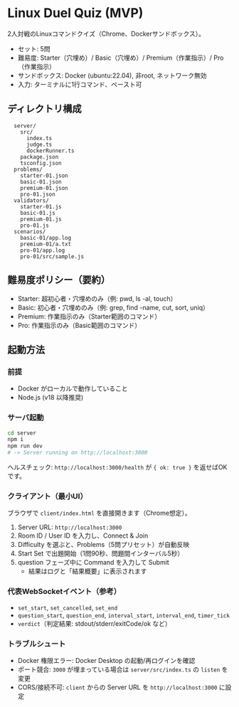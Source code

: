 # Linux Duel Quiz (MVP)

2人対戦のLinuxコマンドクイズ（Chrome、Dockerサンドボックス）。

- セット: 5問
- 難易度: Starter（穴埋め）/ Basic（穴埋め）/ Premium（作業指示）/ Pro（作業指示）
- サンドボックス: Docker (ubuntu:22.04), 非root, ネットワーク無効
- 入力: ターミナルに1行コマンド、ペースト可

## ディレクトリ構成

```
  server/
    src/
      index.ts
      judge.ts
      dockerRunner.ts
    package.json
    tsconfig.json
  problems/
    starter-01.json
    basic-01.json
    premium-01.json
    pro-01.json
  validators/
    starter-01.js
    basic-01.js
    premium-01.js
    pro-01.js
  scenarios/
    basic-01/app.log
    premium-01/a.txt
    pro-01/app.log
    pro-01/src/sample.js
```

## 難易度ポリシー（要約）
- Starter: 超初心者・穴埋めのみ（例: pwd, ls -al, touch）
- Basic: 初心者・穴埋めのみ（例: grep, find -name, cut, sort, uniq）
- Premium: 作業指示のみ（Starter範囲のコマンド）
- Pro: 作業指示のみ（Basic範囲のコマンド）

## 起動方法

### 前提
- Docker がローカルで動作していること
- Node.js (v18 以降推奨)

### サーバ起動
```bash
cd server
npm i
npm run dev
# -> Server running on http://localhost:3000
```
ヘルスチェック: `http://localhost:3000/health` が `{ ok: true }` を返せばOKです。

### クライアント（最小UI）
ブラウザで `client/index.html` を直接開きます（Chrome想定）。

1. Server URL: `http://localhost:3000`
2. Room ID / User ID を入力し、Connect & Join
3. Difficulty を選ぶと、Problems（5問プリセット）が自動反映
4. Start Set で出題開始（1問90秒、問題間インターバル5秒）
5. question フェーズ中に Command を入力して Submit
   - 結果はログと「結果概要」に表示されます

### 代表WebSocketイベント（参考）
- `set_start`, `set_cancelled`, `set_end`
- `question_start`, `question_end`, `interval_start`, `interval_end`, `timer_tick`
- `verdict`（判定結果: stdout/stderr/exitCode/ok など）



### トラブルシュート
- Docker 権限エラー: Docker Desktop の起動/再ログインを確認
- ポート競合: `3000` が埋まっている場合は `server/src/index.ts` の `listen` を変更
- CORS/接続不可: `client` からの Server URL を `http://localhost:3000` に設定

